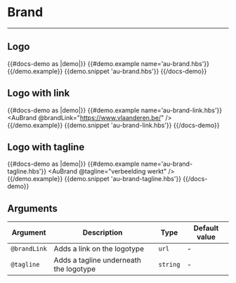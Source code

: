 # Brand

---

## Logo

{{#docs-demo as |demo|}}
  {{#demo.example name='au-brand.hbs'}}
    <AuBrand />
  {{/demo.example}}
  {{demo.snippet 'au-brand.hbs'}}
{{/docs-demo}}

## Logo with link

{{#docs-demo as |demo|}}
  {{#demo.example name='au-brand-link.hbs'}}
    <AuBrand @brandLink="https://www.vlaanderen.be/" />
  {{/demo.example}}
  {{demo.snippet 'au-brand-link.hbs'}}
{{/docs-demo}}

## Logo with tagline

{{#docs-demo as |demo|}}
  {{#demo.example name='au-brand-tagline.hbs'}}
    <AuBrand @tagline="verbeelding werkt" />
  {{/demo.example}}
  {{demo.snippet 'au-brand-tagline.hbs'}}
{{/docs-demo}}

## Arguments

| Argument      | Description | Type | Default value |
| ------------- | ----------- | ---- | ------------- |
| `@brandLink` | Adds a link on the logotype | `url` | - |
| `@tagline` | Adds a tagline underneath the logotype | `string` | - |
